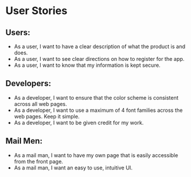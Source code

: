 # User Stories

## Users:
* As a user, I want to have a clear description of what the product is and does.
* As a user, I want to see clear directions on how to register for the app.
* As a user, I want to know that my information is kept secure.


## Developers:
* As a developer, I want to ensure that the color scheme is consistent across all web pages.
* As a developer, I want to use a maximum of 4 font families across the web pages. Keep it simple.
* As a developer, I want to be given credit for my work.

## Mail Men:
* As a mail man, I want to have my own page that is easily accessible from the front page.
* As a mail man, I want an easy to use, intuitive UI.
